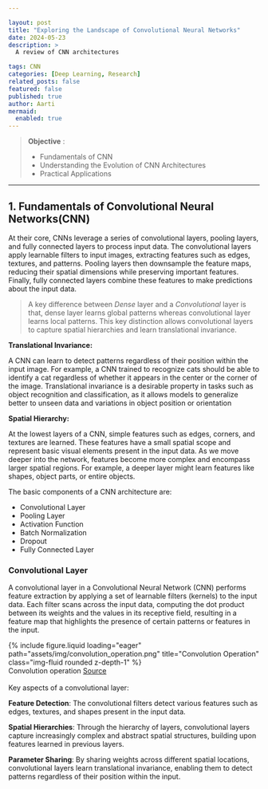 ```yaml
---

layout: post
title: "Exploring the Landscape of Convolutional Neural Networks"
date: 2024-05-23
description: >
  A review of CNN architectures

tags: CNN
categories: [Deep Learning, Research]
related_posts: false
featured: false
published: true
author: Aarti
mermaid:
  enabled: true
---
```


> **Objective** :
> - Fundamentals of CNN
> - Understanding the Evolution of CNN Architectures
> - Practical Applications

---

## 1. Fundamentals of Convolutional Neural Networks(CNN)

At their core, CNNs leverage a series of convolutional layers, pooling layers, and fully connected layers to process input data. The convolutional layers apply learnable filters to input images, extracting features such as edges, textures, and patterns. Pooling layers then downsample the feature maps, reducing their spatial dimensions while preserving important features. Finally, fully connected layers combine these features to make predictions about the input data.

> A key difference between *Dense* layer and a *Convolutional* layer is that, dense layer learns global patterns whereas convolutional layer learns local patterns. This key distinction allows convolutional layers to capture spatial hierarchies and learn translational invariance.

**Translational Invariance:**

A CNN can learn to detect patterns regardless of their position within the input image. For example, a CNN trained to recognize cats should be able to identify a cat regardless of whether it appears in the center or the corner of the image.
Translational invariance is a desirable property in tasks such as object recognition and classification, as it allows models to generalize better to unseen data and variations in object position or orientation

**Spatial Hierarchy:**

 At the lowest layers of a CNN, simple features such as edges, corners, and textures are learned. These features have a small spatial scope and represent basic visual elements present in the input data. As we move deeper into the network, features become more complex and encompass larger spatial regions. For example, a deeper layer might learn features like shapes, object parts, or entire objects.


The basic components of a CNN architecture are:
- Convolutional Layer
- Pooling Layer
- Activation Function
- Batch Normalization
- Dropout
- Fully Connected Layer

### Convolutional Layer

A convolutional layer in a Convolutional Neural Network (CNN) performs feature extraction by applying a set of learnable filters (kernels) to the input data. Each filter scans across the input data, computing the dot product between its weights and the values in its receptive field, resulting in a feature map that highlights the presence of certain patterns or features in the input.


<div class="row">
    <div class="col-sm mt-3 mt-md-0">
        {% include figure.liquid loading="eager" path="assets/img/convolution_operation.png" title="Convolution Operation" class="img-fluid rounded z-depth-1" %}
    </div>
</div>
<div class="caption">
    Convolution operation 
    <a href="https://www.researchgate.net/figure/Convolution-operation_fig2_355656417">Source</a>
</div>

<br>
Key aspects of a convolutional layer:

<br> 

**Feature Detection**: The convolutional filters detect various features such as edges, textures, and shapes present in the input data.

**Spatial Hierarchies**: Through the hierarchy of layers, convolutional layers capture increasingly complex and abstract spatial structures, building upon features learned in previous layers.

**Parameter Sharing**: By sharing weights across different spatial locations, convolutional layers learn translational invariance, enabling them to detect patterns regardless of their position within the input.









